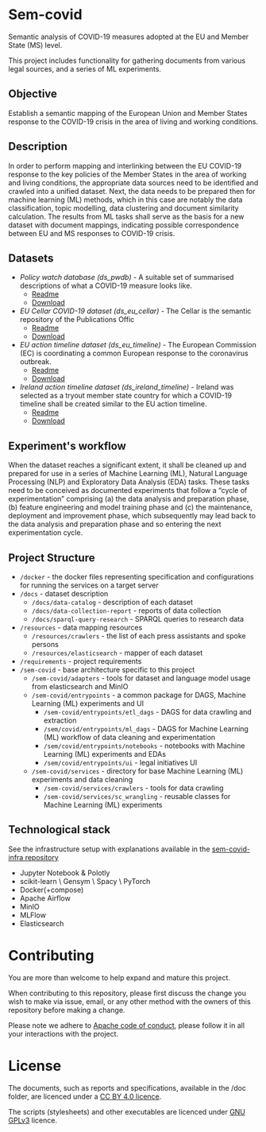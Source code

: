 # Sem-covid
Semantic analysis of COVID-19 measures adopted at the EU and Member State (MS) level.

This project includes functionality for gathering documents from various legal sources, and a series
of ML experiments.

## Objective
Establish a semantic mapping of the European Union and Member States response to the COVID-19 crisis 
in the area of living and working conditions.

## Description
In order to perform mapping and interlinking between the EU COVID-19 response to the key policies of 
the Member States in the area of working and living conditions, the appropriate data sources need 
to be identified and crawled into a unified dataset. Next, the data needs to be prepared then for 
machine learning (ML) methods, which in this case are notably the data classification, topic modelling,
data clustering and document similarity calculation. The results from ML tasks shall serve as the basis 
for a new dataset with document mappings, indicating possible correspondence between EU and MS responses 
to COVID-19 crisis.

## Datasets
- *Policy watch database (ds_pwdb)* - A suitable set of summarised descriptions of 
  what a COVID-19 measure looks like.
  - [Readme](docs/data-catalog/ds_pwdb.md)
  - [Download](docs/data-catalog/ds_pwdb.zip)
- *EU Cellar COVID-19 dataset (ds_eu_cellar)* - The Cellar is the semantic repository of the Publications Offic
  - [Readme](docs/data-catalog/ds_eu_cellar.md)
  - [Download](docs/data-catalog/ds_eu_cellar.zip)
- *EU action timeline dataset (ds_eu_timeline)* - The European Commission (EC) is coordinating a common 
  European response  to the coronavirus outbreak.
  - [Readme](docs/data-catalog/ds_eu_timeline.md)
  - [Download](docs/data-catalog/ds_eu_timeline.zip)  
- *Ireland action timeline dataset (ds_ireland_timeline)* - Ireland was selected as a tryout member state country for 
  which a COVID-19 timeline shall be created similar to the EU action timeline.
  - [Readme](docs/data-catalog/ds_ireland_tinmeline.md)
  - [Download](docs/data-catalog/ds_ireland_tinmeline.zip)

  
## Experiment's workflow
When the dataset reaches a significant extent, it shall be cleaned up and prepared for use in a series of 
Machine Learning (ML), Natural Language Processing (NLP) and Exploratory Data Analysis (EDA) tasks. These 
tasks need to be conceived as documented experiments that follow a “cycle of experimentation” comprising 
(a) the data analysis and preparation phase, (b) feature engineering and model training phase and (c) the 
maintenance, deployment and improvement phase, which subsequently may lead back to the data analysis and 
preparation phase and so entering the next experimentation cycle. 


## Project Structure
- `/docker` - the docker files representing specification and configurations for running the services on a target server
- `/docs` - dataset description
     - `/docs/data-catalog` - description of each dataset
     - `/docs/data-collection-report` - reports of data collection
     - `/docs/sparql-query-research` - SPARQL queries to research data
- `/resources` - data mapping resources
     - `/resources/crawlers` - the list of each press assistants and spoke persons
     - `/resources/elasticsearch` - mapper of each dataset
- `/requirements` - project requirements    
- `/sem-covid` - base architecture specific to this project 
     - `/sem-covid/adapters` - tools for dataset and language model usage from elasticsearch and MinIO
     - `/sem-covid/entrypoints` - a common package for DAGS, Machine Learning (ML) experiments and UI
       - `/sem-covid/entrypoints/etl_dags` - DAGS for data crawling and extraction
       - `/sem/covid/entrypoints/ml_dags` - DAGS for Machine Learning (ML) workflow of data cleaning and experimentation
       - `/sem/covid/entrypoints/notebooks` - notebooks with Machine Learning (ML) experiments and EDAs
       - `/sem/covid/entrypoints/ui` - legal initiatives UI
     - `/sem-covid/services` - directory for base Machine Learning (ML) experiments and data cleaning
       - `/sem-covid/services/crawlers` - tools for data crawling
       - `/sem-covid/services/sc_wrangling` - reusable classes for Machine Learning (ML) experiments
  
  
## Technological stack

See the infrastructure setup with explanations available in the [sem-covid-infra repository](https://github.com/meaningfy-ws/sem-covid-infra)

 - Jupyter Notebook & Polotly
 - scikit-learn \ Gensym \ Spacy \ PyTorch
 - Docker(+compose)
 - Apache Airflow
 - MinIO
 - MLFlow
 - Elasticsearch

# Contributing

You are more than welcome to help expand and mature this project.

When contributing to this repository, please first discuss the change you wish
to make via issue, email, or any other method with the owners of this repository
before making a change.

Please note we adhere to [Apache code of conduct](https://www.apache.org/foundation/policies/conduct), please follow it in all your
interactions with the project.

# License

The documents, such as reports and specifications, available in the /doc folder,
are licenced under a [CC BY 4.0 licence](https://creativecommons.org/licenses/by/4.0/deed.en).

The scripts (stylesheets) and other executables are licenced under [GNU GPLv3](https://www.gnu.org/licenses/gpl-3.0.en.html) licence.

